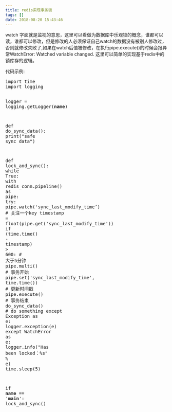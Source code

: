 ```yaml
---
title: redis实现事务锁
tags: []
date: 2018-08-20 15:43:46
---
```


watch 字面就是监视的意思，这里可以看做为数据库中乐观锁的概念，谁都可以读，谁都可以修改，但是修改的人必须保证自己watch的数据没有被别人修改过，否则就修改失败了,如果在watch后值被修改，在执行pipe.execute()的时候会报异常WatchError: Watched variable changed.
这里可以简单的实现基于redis中的锁库存的逻辑。

代码示例:

<div class="highlight"><pre><span></span><span class="kn">import</span> <span class="nn">time</span>
<span class="kn">import</span> <span class="nn">logging</span>

<span class="n">logger</span> <span class="o">=</span> <span class="n">logging</span><span class="o">.</span><span class="n">getLogger</span><span class="p">(</span><span class="vm">__name__</span><span class="p">)</span>

<span class="k">def</span> <span class="nf">do_sync_data</span><span class="p">():</span>
    <span class="k">print</span><span class="p">(</span><span class="s2">&quot;safe sync data&quot;</span><span class="p">)</span>

<span class="k">def</span> <span class="nf">lock_and_sync</span><span class="p">():</span>
    <span class="k">while</span> <span class="bp">True</span><span class="p">:</span>
        <span class="k">with</span> <span class="n">redis_conn</span><span class="o">.</span><span class="n">pipeline</span><span class="p">()</span> <span class="k">as</span> <span class="n">pipe</span><span class="p">:</span>
            <span class="k">try</span><span class="p">:</span>
                <span class="n">pipe</span><span class="o">.</span><span class="n">watch</span><span class="p">(</span><span class="s1">&#39;sync_last_modify_time’)  # 关注一个key</span>
                <span class="n">timestamp</span> <span class="o">=</span> <span class="nb">float</span><span class="p">(</span><span class="n">pipe</span><span class="o">.</span><span class="n">get</span><span class="p">(</span><span class="s1">&#39;sync_last_modify_time&#39;</span><span class="p">))</span>
                <span class="k">if</span> <span class="p">(</span><span class="n">time</span><span class="o">.</span><span class="n">time</span><span class="p">()</span> <span class="o">-</span> <span class="n">timestamp</span><span class="p">)</span> <span class="o">&gt;</span> <span class="mi">600</span><span class="p">:</span>  <span class="c1"># 大于5分钟</span>
                    <span class="n">pipe</span><span class="o">.</span><span class="n">multi</span><span class="p">()</span>  <span class="c1"># 事务开始</span>
                    <span class="n">pipe</span><span class="o">.</span><span class="n">set</span><span class="p">(</span><span class="s1">&#39;sync_last_modify_time&#39;</span><span class="p">,</span> <span class="n">time</span><span class="o">.</span><span class="n">time</span><span class="p">())</span>  <span class="c1"># 更新时间戳</span>
                    <span class="n">pipe</span><span class="o">.</span><span class="n">execute</span><span class="p">()</span>  <span class="c1"># 事务结束</span>
                    <span class="n">do_sync_data</span><span class="p">()</span>  <span class="c1"># do something</span>
            <span class="k">except</span> <span class="ne">Exception</span> <span class="k">as</span> <span class="n">e</span><span class="p">:</span>
                <span class="n">logger</span><span class="o">.</span><span class="n">exception</span><span class="p">(</span><span class="n">e</span><span class="p">)</span>
            <span class="k">except</span> <span class="n">WatchError</span> <span class="k">as</span> <span class="n">e</span><span class="p">:</span>
                <span class="n">logger</span><span class="o">.</span><span class="n">info</span><span class="p">(</span><span class="s2">&quot;Has been locked：</span><span class="si">%s</span><span class="s2">&quot;</span> <span class="o">%</span> <span class="n">e</span><span class="p">)</span>
        <span class="n">time</span><span class="o">.</span><span class="n">sleep</span><span class="p">(</span><span class="mi">5</span><span class="p">)</span>

<span class="k">if</span> <span class="vm">__name__</span> <span class="o">==</span> <span class="s1">&#39;__main__&#39;</span><span class="p">:</span>
    <span class="n">lock_and_sync</span><span class="p">()</span>
</pre></div>